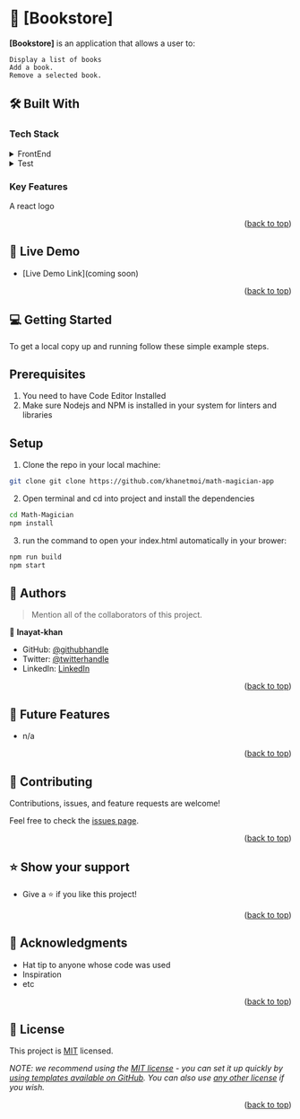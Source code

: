 <a name="readme-top"></a>


<!-- TABLE OF CONTENTS -->

# 📖 [Bookstore]


**[Bookstore]**  is an application that allows a user to:

    Display a list of books
    Add a book.
    Remove a selected book.



## 🛠 Built With <a name="built-with"></a>

### Tech Stack <a name="tech-stack"></a>

<details>
  <summary>FrontEnd</summary>
  <ul>
    <li><a href="https://reactjs.org/">React.js</a></li>
  </ul>
</details>

<details>
  <summary>Test</summary>
  <ul>
    <li><a href="https://jestjs.io/docs/tutorial-react">jest</a></li>
  </ul>
</details>


<!-- Features -->

### Key Features 

A react logo

<p align="right">(<a href="#readme-top">back to top</a>)</p>

<!-- LIVE DEMO -->

## 🚀 Live Demo 

- [Live Demo Link](coming soon)

<p align="right">(<a href="#readme-top">back to top</a>)</p>

<!-- GETTING STARTED -->

## 💻 Getting Started 

To get a local copy up and running follow these simple example steps.
## Prerequisites

  1. You need to have Code Editor Installed
  2. Make sure Nodejs and NPM is installed in your system for linters and libraries

## Setup

1. Clone the repo in your local machine:

```bash
git clone git clone https://github.com/khanetmoi/math-magician-app
```
2. Open terminal and cd into project and install the dependencies
```bash
cd Math-Magician
npm install
```

3. run the command to open your index.html automatically in your brower:
```bash
npm run build
npm start
```



<!-- AUTHORS -->

## 👥 Authors <a name="authors"></a>

> Mention all of the collaborators of this project.

👤 **Inayat-khan**

- GitHub: [@githubhandle](https://github.com/Khanetmoi)
- Twitter: [@twitterhandle](https://twitter.com/InayatVan)
- LinkedIn: [LinkedIn](https://www.linkedin.com/in/khan-bitsindou-b37178228/)



<p align="right">(<a href="#readme-top">back to top</a>)</p>

<!-- FUTURE FEATURES -->

## 🔭 Future Features 

  * n/a

<p align="right">(<a href="#readme-top">back to top</a>)</p>

<!-- CONTRIBUTING -->

## 🤝 Contributing 

Contributions, issues, and feature requests are welcome!

Feel free to check the [issues page](https://github.com/Khanetmoi/math-magician-app/issues).

<p align="right">(<a href="#readme-top">back to top</a>)</p>

<!-- SUPPORT -->

## ⭐️ Show your support 

  * Give a ⭐️ if you like this project!

<p align="right">(<a href="#readme-top">back to top</a>)</p>

<!-- ACKNOWLEDGEMENTS -->

## 🙏 Acknowledgments 

  * Hat tip to anyone whose code was used
  * Inspiration
  * etc

<p align="right">(<a href="#readme-top">back to top</a>)</p>

<!-- FAQ (optional) -->

## 📝 License <a name="license"></a>

This project is [MIT](./LICENSE) licensed.

_NOTE: we recommend using the [MIT license](https://choosealicense.com/licenses/mit/) - you can set it up quickly by [using templates available on GitHub](https://docs.github.com/en/communities/setting-up-your-project-for-healthy-contributions/adding-a-license-to-a-repository). You can also use [any other license](https://choosealicense.com/licenses/) if you wish._

<p align="right">(<a href="#readme-top">back to top</a>)</p>
